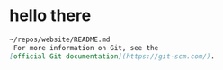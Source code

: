# hello there




```markdown
~/repos/website/README.md
 For more information on Git, see the
[official Git documentation](https://git-scm.com/).
```